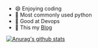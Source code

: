 - 😄 Enjoying coding
- 🤔 Most commonly used python 
- 🔗 Good at Devops
- 📄 This my [Blog](yanbo92.site)

[![Anurag's github stats](https://github-readme-stats.vercel.app/api?username=yanbo92&show_icons=true&theme=radical)](https://github.com/anuraghazra/github-readme-stats)  

<!--
**yanbo92/yanbo92** is a ✨ _special_ ✨ repository because its `README.md` (this file) appears on your GitHub profile.

Here are some ideas to get you started:

- 🔭 I’m currently working on ...
- 🌱 I’m currently learning ...
- 👯 I’m looking to collaborate on ...
- 🤔 I’m looking for help with ...
- 💬 Ask me about ...
- 📫 How to reach me: ...
- 😄 Pronouns: ...
- ⚡ Fun fact: ...
-->
